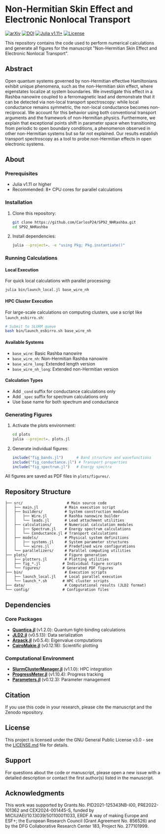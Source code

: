 # Non-Hermitian Skin Effect and Electronic Nonlocal Transport

[![arXiv](https://img.shields.io/badge/arXiv-XXXX.XXXXX-b31b1b.svg)](https://arxiv.org/abs/XXXX.XXXXX)
[![DOI](https://zenodo.org/badge/966776654.svg)](https://doi.org/10.5281/zenodo.17243672)
[![Julia v1.11+](https://img.shields.io/badge/Julia-v1.11+-blue.svg)](https://julialang.org/)
[![License](https://img.shields.io/badge/License-GPL--3.0-blue.svg)](LICENSE.md)

This repository contains the code used to perform numerical calculations and generate all figures for the manuscript "Non-Hermitian Skin Effect and Electronic Nonlocal Transport".

## Abstract

Open quantum systems governed by non-Hermitian effective Hamiltonians exhibit unique phenomena, such as the non-Hermitian skin effect, where eigenstates localize at system boundaries. We investigate this effect in a Rashba nanowire coupled to a ferromagnetic lead and demonstrate that it can be detected via non-local transport spectroscopy: while local conductance remains symmetric, the non-local conductance becomes non-reciprocal. We account for this behavior using both conventional transport arguments and the framework of non-Hermitian physics. Furthermore, we explain that exceptional points shift in parameter space when transitioning from periodic to open boundary conditions, a phenomenon observed in other non-Hermitian systems but so far not explained. Our results establish transport spectroscopy as a tool to probe non-Hermitian effects in open electronic systems.

## About

### Prerequisites

- Julia v1.11 or higher
- Recommended: 8+ CPU cores for parallel calculations

### Installation

1. Clone this repository:

   ```bash
   git clone https://github.com/CarlosP24/SP92_NHRashba.git
   cd SP92_NHRashba
   ```

2. Install dependencies:

   ```bash
   julia --project=. -e "using Pkg; Pkg.instantiate()"
   ```

### Running Calculations

#### Local Execution

For quick local calculations with parallel processing:

```bash
julia bin/launch_local.jl base_wire_nh
```

#### HPC Cluster Execution

For large-scale calculations on computing clusters, use a script like `launch_esbirro.sh`:

```bash
# Submit to SLURM queue
bash bin/launch_esbirro.sh base_wire_nh
```

#### Available Systems

- `base_wire`: Basic Rashba nanowire
- `base_wire_nh`: Non-Hermitian Rashba nanowire
- `base_wire_long`: Extended length version
- `base_wire_nh_long`: Extended non-Hermitian version

#### Calculation Types

- Add `_cond` suffix for conductance calculations only
- Add `_spec` suffix for spectrum calculations only
- Use base name for both spectrum and conductance

### Generating Figures

1. Activate the plots environment:

   ```bash
   cd plots
   julia --project=. plots.jl
   ```

2. Generate individual figures:

   ```julia
   include("fig_bands.jl")      # Band structure and wavefunctions
   include("fig_conductance.jl") # Transport properties
   include("fig_spectrum.jl")   # Energy spectra
   ```

All figures are saved as PDF files in `plots/figures/`.

## Repository Structure

```text
├── src/                    # Main source code
│   ├── main.jl            # Main execution script
│   ├── builders/          # System construction modules
│   │   ├── Wire.jl        # Rashba nanowire builder
│   │   └── leads.jl       # Lead attachment utilities
│   ├── calculations/      # Numerical calculation modules
│   │   ├── Spectrum.jl    # Energy spectrum calculations
│   │   └── Conductance.jl # Transport calculations
│   ├── models/            # Physical system definitions
│   │   ├── systems.jl     # System parameter structures
│   │   └── wires.jl       # Predefined wire configurations
│   └── parallelizers/     # Parallel computing utilities
├── plots/                 # Figure generation
│   ├── plotters.jl        # Plotting utilities
│   ├── fig_*.jl          # Individual figure scripts
│   └── figures/          # Generated PDF figures
├── bin/                   # Execution scripts
│   ├── launch_local.jl    # Local parallel execution
│   └── launch_*.sh       # HPC cluster scripts
├── data/                  # Computational results (JLD2 format)
└── config/               # Configuration files
```

## Dependencies

### Core Packages

- **[Quantica.jl](https://github.com/pablosanjose/Quantica.jl)** (v1.2.0): Quantum tight-binding calculations
- **[JLD2.jl](https://github.com/JuliaIO/JLD2.jl)** (v0.5.13): Data serialization
- **[Arpack.jl](https://github.com/JuliaLinearAlgebra/Arpack.jl)** (v0.5.4): Eigenvalue computations
- **[CairoMakie.jl](https://github.com/JuliaPlots/Makie.jl)** (v0.12.18): Scientific plotting

### Computational Environment

- **[SlurmClusterManager.jl](https://github.com/JuliaParallel/SlurmClusterManager.jl)** (v1.1.0): HPC integration
- **[ProgressMeter.jl](https://github.com/timholy/ProgressMeter.jl)** (v1.10.4): Progress tracking
- **[Parameters.jl](https://github.com/mauro3/Parameters.jl)** (v0.12.3): Parameter management

## Citation

If you use this code in your research, please cite the manuscript and the Zenodo repository.

## License

This project is licensed under the GNU General Public License v3.0 - see the [LICENSE.md](LICENSE.md) file for details.

## Support

For questions about the code or manuscript, please open a new issue with a detailed description or contact the first author(s) listed in the manuscript.

## Acknowledgments

This work was supported by Grants No. PID2021-125343NB-I00, PRE2022-101362 and CEX2024-001445-S, funded by MICIU/AEI/10.13039/501100011033, ERDF A way of making Europe and ESF+; the European Research Council (Grant Agreement No. 856526) and by the DFG Collaborative Research Center 183, Project No. 277101999. 
